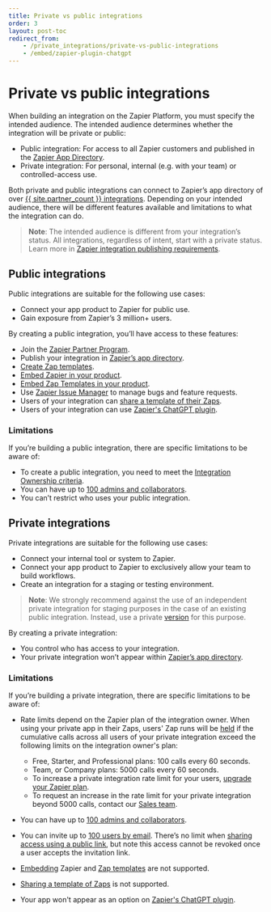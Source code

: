 ```yaml
---
title: Private vs public integrations
order: 3
layout: post-toc
redirect_from: 
    - /private_integrations/private-vs-public-integrations
    - /embed/zapier-plugin-chatgpt
---
```

# Private vs public integrations

When building an integration on the Zapier Platform, you must specify the intended audience. The intended audience determines whether the integration will be private or public:

* Public integration: For access to all Zapier customers and published in the [Zapier App Directory](https://zapier.com/apps).
* Private integration: For personal, internal (e.g. with your team) or controlled-access use.

Both private and public integrations can connect to Zapier’s app directory of over [{{ site.partner_count }} integrations](https://zapier.com/apps). Depending on your intended audience, there will be different features available and limitations to what the integration can do. 

> **Note**: The intended audience is different from your integration’s status. All integrations, regardless of intent, start with a private status. Learn more in [Zapier integration publishing requirements](https://platform.zapier.com/publish/integration-publishing-guidelines).


## Public integrations

Public integrations are suitable for the following use cases:

* Connect your app product to Zapier for public use.
* Gain exposure from Zapier’s 3 million+ users.

 By creating a public integration, you’ll have access to these features:

* Join the [Zapier Partner Program](https://zapier.com/platform/partner-program).
* Publish your integration in [Zapier’s app directory](https://zapier.com/apps).
* [Create Zap templates](https://platform.zapier.com/publish/zap-templates).
* [Embed Zapier in your product](https://platform.zapier.com/embed/overview).
* [Embed Zap Templates in your product](https://platform.zapier.com/embed/zap-templates).
* Use [Zapier Issue Manager](https://platform.zapier.com/manage/user-feedback#3-consider-zapier-issue-manager) to manage bugs and feature requests.
* Users of your integration can [share a template of their Zaps](https://help.zapier.com/hc/en-us/articles/8496292155405-Share-a-copy-of-your-Zap).
* Users of your integration can use [Zapier's ChatGPT plugin](https://help.zapier.com/hc/en-us/articles/14058263394573).

### Limitations

If you’re building a public integration, there are specific limitations to be aware of: 

* To create a public integration, you need to meet the [Integration Ownership criteria](https://platform.zapier.com/publish/integration-publishing-guidelines#21-integration-ownership).
* You can have up to [100 admins and collaborators](https://platform.zapier.com/manage/add-team). 
* You can’t restrict who uses your public integration.



## Private integrations

Private integrations are suitable for the following use cases: 

* Connect your internal tool or system to Zapier.
* Connect your app product to Zapier to exclusively allow your team to build workflows.  
* Create an integration for a staging or testing environment.

> **Note**: We strongly recommend against the use of an independent private integration for staging purposes in the case of an existing public integration. Instead, use a private [version](https://platform.zapier.com/manage/versions) for this purpose. 

By creating a private integration:

* You control who has access to your integration.
* Your private integration won’t appear within [Zapier’s app directory](https://zapier.com/apps).

### Limitations

If you’re building a private integration, there are specific limitations to be aware of: 

* Rate limits depend on the Zapier plan of the integration owner. When using your private app in their Zaps, users' Zap runs will be [held](https://help.zapier.com/hc/en-us/articles/8496291148685-View-and-manage-your-Zap-history) if the cumulative calls across all users of your private integration exceed the following limits on the integration owner's plan:

    - Free, Starter, and Professional plans: 100 calls every 60 seconds.
    - Team, or Company plans: 5000 calls every 60 seconds.
    - To increase a private integration rate limit for your users, [upgrade your Zapier plan](https://help.zapier.com/hc/en-us/articles/8496277302157-Change-or-cancel-your-Zapier-plan). 
    - To request an increase in the rate limit for your private integration beyond 5000 calls, contact our [Sales team](https://zapier.com/l/contact-sales).

* You can have up to [100 admins and collaborators](https://platform.zapier.com/manage/add-team). 
* You can invite up to [100 users by email](https://platform.zapier.com/manage/sharing#2-invite-users-by-email). There’s no limit when [sharing access using a public link](https://platform.zapier.com/manage/sharing#1-invite-users-with-a-public-link), but note this access cannot be revoked once a user accepts the invitation link.
* [Embedding](https://platform.zapier.com/embed/overview) Zapier and [Zap templates](https://platform.zapier.com/publish/zap-templates) are not supported.
* [Sharing a template of Zaps](https://help.zapier.com/hc/en-us/articles/8496292155405-Share-a-copy-of-your-Zap) is not supported. 
* Your app won't appear as an option on [Zapier's ChatGPT plugin](https://help.zapier.com/hc/en-us/articles/14058263394573).